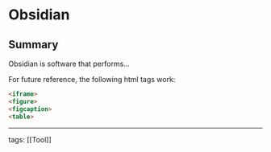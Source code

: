 # Obsidian

## Summary

Obsidian is software that performs...


For future reference, the following html tags work:

```html
<iframe>
<figure>
<figcaption>
<table>
```

---

tags: [[Tool]]